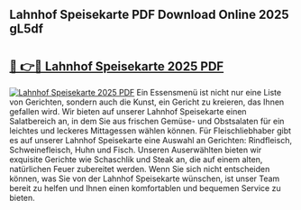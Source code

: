 ## Lahnhof Speisekarte PDF Download Online 2025 gL5df

# <h2><a href="http://gce9tzz.nevu.top/?p=Lahnhof+Speisekarte">🔗 👉🔴 Lahnhof Speisekarte 2025 PDF</a></h2>

[![Lahnhof Speisekarte 2025 PDF](https://i.imgur.com/dBaPXMq.png)](http://gce9tzz.nevu.top/?p=Lahnhof+Speisekarte)
Ein Essensmenü ist nicht nur eine Liste von Gerichten, sondern auch die Kunst, ein Gericht zu kreieren, das Ihnen gefallen wird. Wir bieten auf unserer Lahnhof Speisekarte einen Salatbereich an, in dem Sie aus frischen Gemüse- und Obstsalaten für ein leichtes und leckeres Mittagessen wählen können. Für Fleischliebhaber gibt es auf unserer Lahnhof Speisekarte eine Auswahl an Gerichten: Rindfleisch, Schweinefleisch, Huhn und Fisch. Unseren Auserwählten bieten wir exquisite Gerichte wie Schaschlik und Steak an, die auf einem alten, natürlichen Feuer zubereitet werden. Wenn Sie sich nicht entscheiden können, was Sie von der Lahnhof Speisekarte wünschen, ist unser Team bereit zu helfen und Ihnen einen komfortablen und bequemen Service zu bieten.
